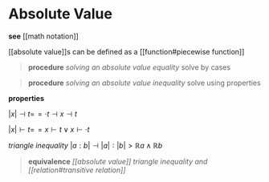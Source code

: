 # Absolute Value

**see** [[math notation]]

[[absolute value]]s can be defined as a [[function#piecewise function]]

> **procedure** _solving an absolute value equality_ solve by cases

> **procedure** _solving an absolute value inequality_ solve using properties

**properties**

$|x| \dashv t =\!= \cdot t \dashv x \dashv t$

$|x| \vdash t =\!= x \vdash t \lor x \vdash \cdot t$

_triangle inequality_ $|a : b| \dashv |a| : |b| > \mathbb R a \land \mathbb R b$

> **equivalence** _[[absolute value]] triangle inequality and [[relation#transitive relation]]_

